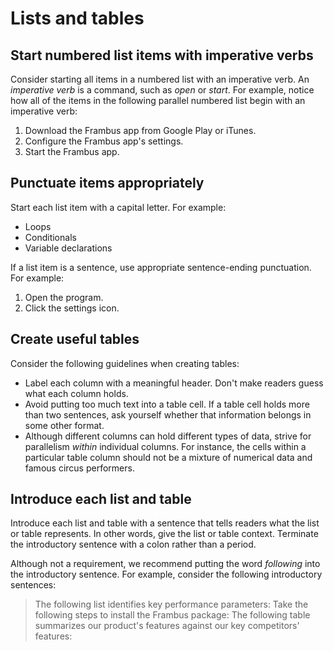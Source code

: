 # Lists and tables

## Start numbered list items with imperative verbs

Consider starting all items in a numbered list with an imperative verb. An *imperative verb* is a command, such as *open* or *start*. For example, notice how all of the items in the following parallel numbered list begin with an imperative verb:

1. Download the Frambus app from Google Play or iTunes.
2. Configure the Frambus app's settings.
3. Start the Frambus app.

## Punctuate items appropriately

Start each list item with a capital letter. For example:

- Loops
- Conditionals
- Variable declarations

If a list item is a sentence, use appropriate sentence-ending punctuation. For example:

1. Open the program.
2. Click the settings icon.

## Create useful tables

Consider the following guidelines when creating tables:

- Label each column with a meaningful header. Don't make readers guess what each column holds.
- Avoid putting too much text into a table cell. If a table cell holds more than two sentences, ask yourself whether that information belongs in some other format.
- Although different columns can hold different types of data, strive for parallelism *within* individual columns. For instance, the cells within a particular table column should not be a mixture of numerical data and famous circus performers.

## Introduce each list and table

Introduce each list and table with a sentence that tells readers what the list or table represents. In other words, give the list or table context. Terminate the introductory sentence with a colon rather than a period.

Although not a requirement, we recommend putting the word *following* into the introductory sentence. For example, consider the following introductory sentences:

> The following list identifies key performance parameters:
> Take the following steps to install the Frambus package:
> The following table summarizes our product's features against our key competitors' features: